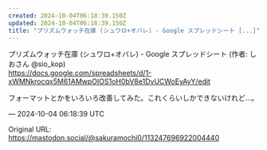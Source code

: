 ```yaml
---
created: 2024-10-04T06:18:39.150Z
updated: 2024-10-04T06:18:39.150Z
title: "プリズムウォッチ在庫 (シュワロ+オバレ) - Google スプレッドシート [...]"
---
```


<p>プリズムウォッチ在庫 (シュワロ+オバレ) - Google スプレッドシート (作者: しおさん @sio_kop)<br /><a href="https://docs.google.com/spreadsheets/d/1-xWMNkrocqx5M61AMwpOIOS1oH0bV8e1DvUCWoEyAyY/edit" target="_blank" rel="nofollow noopener" translate="no"><span class="invisible">https://</span><span class="ellipsis">docs.google.com/spreadsheets/d</span><span class="invisible">/1-xWMNkrocqx5M61AMwpOIOS1oH0bV8e1DvUCWoEyAyY/edit</span></a></p><p>フォーマットとかをいろいろ改善してみた。これくらいしかできないけれど…。</p>

&mdash; 2024-10-04 06:18:39 UTC

Original URL: https://mastodon.social/@sakuramochi0/113247696922004440

